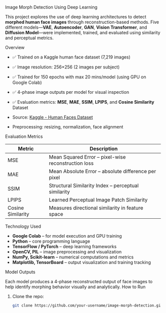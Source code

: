 Image Morph Detection Using Deep Learning

This project explores the use of deep learning architectures to detect **morphed human face images** through reconstruction-based methods. Five different models—**VAE**, **Autoencoder**, **GAN**, **Vision Transformer**, and **Diffusion Model**—were implemented, trained, and evaluated using similarity and perceptual metrics.

Overview

- ✅ Trained on a Kaggle human face dataset (7,219 images)
- ✅ Image resolution: 256×256 (2 images per subject)
- ✅ Trained for 150 epochs with max 20 mins/model (using GPU on Google Colab)
- ✅ 4-phase image outputs per model for visual inspection
- ✅ Evaluation metrics: **MSE**, **MAE**, **SSIM**, **LPIPS**, and **Cosine Similarity**
 Dataset

- Source: [Kaggle - Human Faces Dataset](#) <!-- Replace '#' with actual link -->
- Preprocessing: resizing, normalization, face alignment

Evaluation Metrics

| Metric         | Description                                       |
|----------------|---------------------------------------------------|
| MSE            | Mean Squared Error – pixel-wise reconstruction loss |
| MAE            | Mean Absolute Error – absolute difference per pixel |
| SSIM           | Structural Similarity Index – perceptual similarity |
| LPIPS          | Learned Perceptual Image Patch Similarity         |
| Cosine Similarity | Measures directional similarity in feature space |

 Technology Used

- **Google Colab** – for model execution and GPU training
- **Python** – core programming language
- **TensorFlow / PyTorch** – deep learning frameworks
- **OpenCV, PIL** – image preprocessing and visualization
- **NumPy, Scikit-learn** – numerical computations and metrics
- **Matplotlib, TensorBoard** – output visualization and training tracking

 Model Outputs

Each model produces a 4-phase reconstructed output of face images to help identify morphing behavior visually and analytically.
 How to Run

1. Clone the repo:
   ```bash
   git clone https://github.com/your-username/image-morph-detection.git
